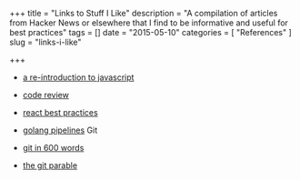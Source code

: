 +++
title = "Links to Stuff I Like"
description = "A compilation of articles from Hacker News or elsewhere that I find to be informative and useful for best practices"
tags = []
date = "2015-05-10"
categories = [
  "References"
]
slug = "links-i-like"

+++

* [a re-introduction to javascript](https://developer.mozilla.org/en-US/docs/Web/JavaScript/A_re-introduction_to_JavaScript "mozilla")
* [code review](http://kevinlondon.com/2015/05/05/code-review-best-practices.html "kevin london")
* [react best practices](http://blog.siftscience.com/blog/2015/best-practices-for-building-large-react-applications "Alex Lopatin")
* [golang pipelines](https://blog.golang.org/pipelines "Golang")
Git

* [git in 600 words](http://maryrosecook.com/blog/post/git-in-six-hundred-words "mary rose cook")
* [the git parable](http://tom.preston-werner.com/2009/05/19/the-git-parable.html "tom presten werner")
